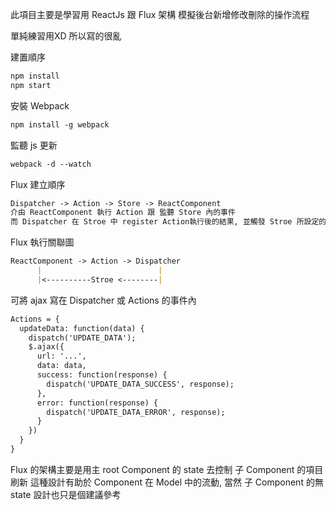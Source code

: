此項目主要是學習用 ReactJs 跟 Flux 架構
模擬後台新增修改刪除的操作流程

單純練習用XD 所以寫的很亂 

建置順序
```markdown
npm install
npm start
```
安裝 Webpack
```markdown
npm install -g webpack
```
監聽 js 更新
```markdown
webpack -d --watch
```
Flux 建立順序
```markdown
Dispatcher -> Action -> Store -> ReactComponent
介由 ReactComponent 執行 Action 跟 監聽 Store 內的事件
而 Dispatcher 在 Stroe 中 register Action執行後的結果, 並觸發 Stroe 所設定的 EventEmitter 
```
Flux 執行關聯圖
```markdown
ReactComponent -> Action -> Dispatcher
      |                          |
      |<----------Stroe <--------|
```
可將 ajax 寫在 Dispatcher 或 Actions 的事件內 
```markdown
Actions = {
  updateData: function(data) {
    dispatch('UPDATE_DATA');
    $.ajax({
      url: '...',
      data: data,
      success: function(response) {
        dispatch('UPDATE_DATA_SUCCESS', response);
      },
      error: function(response) {
        dispatch('UPDATE_DATA_ERROR', response);
      }
    })
  }
}
```
Flux 的架構主要是用主 root Component 的 state 去控制 子 Component 的項目刷新
這種設計有助於 Component 在 Model 中的流動,
當然 子 Component 的無state 設計也只是個建議參考
